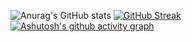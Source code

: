 ![Anurag's GitHub stats](https://github-readme-stats.vercel.app/api?username=NouXXXX&show_icons=true&theme=tokyonight)
[![GitHub Streak](https://github-readme-streak-stats.herokuapp.com/?user=NouXXXX&theme=dark)](https://git.io/streak-stats)   
[![Ashutosh's github activity graph](https://activity-graph.herokuapp.com/graph?username=NouXXXX&theme=xcode)](https://github.com/NouXXXX/github-readme-activity-graph)
